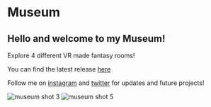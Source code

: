 # Museum
## Hello and welcome to my Museum! 
Explore 4 different VR made fantasy rooms! 

You can find the latest release [here](https://github.com/Marksey5/Museum/releases/tag/v1.0.0)

Follow me on [instagram](https://www.instagram.com/marksey_vr/) and [twitter](https://twitter.com/MarkseyVR) for updates and future projects!

![museum shot 3 ](https://user-images.githubusercontent.com/91791456/195870316-70fe8f47-486d-4bca-a81c-7f44f8898ec6.jpg)
![museum shot 5 ](https://user-images.githubusercontent.com/91791456/195870401-8b2f9a8b-35c9-4c6c-9d61-4f798a32df4d.jpg)
